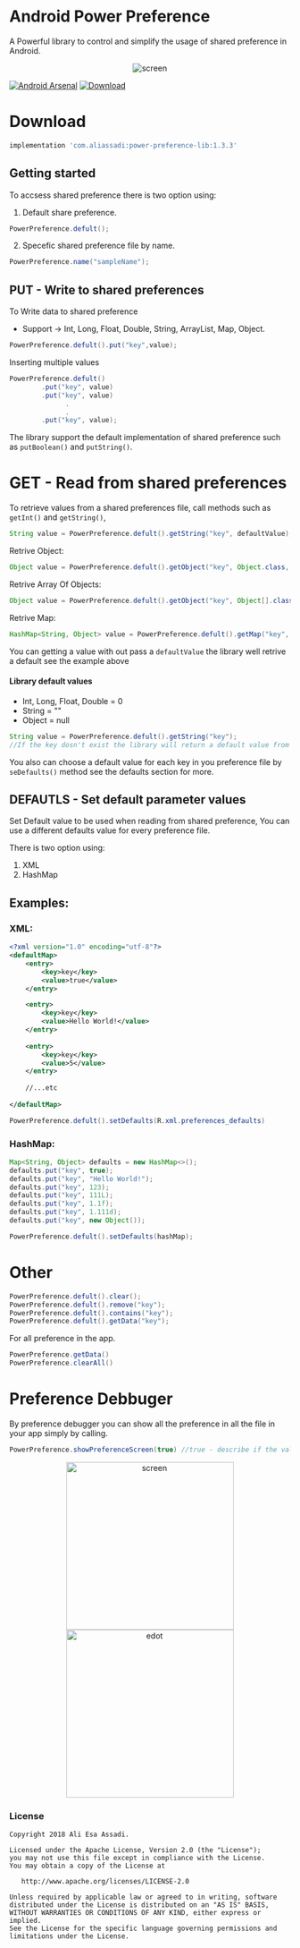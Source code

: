 
# Android Power Preference

A Powerful library to control and simplify the usage of shared preference in Android.

<p align="center">
  <img src="https://i.imgur.com/hjMxQo1.png" title="screen">
</p>

[![Android Arsenal]( https://img.shields.io/badge/Android%20Arsenal-Android--Power--Preference-green.svg?style=flat )]( https://android-arsenal.com/details/1/7353 ) [ ![Download](https://api.bintray.com/packages/aliassadi/maven/power-preference-lib/images/download.svg) ](https://bintray.com/aliassadi/maven/power-preference-lib/_latestVersion)

# Download

```gradle
implementation 'com.aliassadi:power-preference-lib:1.3.3'
```

## Getting started

To accsess shared preference there is two option using:

1. Default share preference.

```java
PowerPreference.defult();
```
2. Specefic shared preference file by name.
```java
PowerPreference.name("sampleName");
```


## PUT - Write to shared preferences

To Write data to shared preference 

* Support -> Int, Long, Float, Double, String, ArrayList, Map, Object.


```java
PowerPreference.defult().put("key",value);
```

Inserting multiple values

```java
PowerPreference.defult()
        .put("key", value)
        .put("key", value)
              .
              .
        .put("key", value);
```

The library support the default implementation of shared preference such as `putBoolean()` and `putString()`.

# GET - Read from shared preferences

To retrieve values from a shared preferences file, call methods such as `getInt()` and `getString()`, 

```java
String value = PowerPreference.defult().getString("key", defaultValue);
```

Retrive Object:
```java
Object value = PowerPreference.defult().getObject("key", Object.class, defaultValue);
```

Retrive Array Of Objects:
```java
Object value = PowerPreference.defult().getObject("key", Object[].class, defaultValue);
```

Retrive Map:
```java
HashMap<String, Object> value = PowerPreference.defult().getMap("key", HashMap.class, String.class, Object.class);
```

You can getting a value with out pass a `defaultValue` the library well retrive a default see the example above

#### Library default values
* Int, Long, Float, Double = 0
* String = ""
* Object = null

```java
String value = PowerPreference.defult().getString("key");
//If the key dosn't exist the library will return a default value from list in this case an empty string.
```

You also can choose a default value for each key in you preference file by ``seDefaults()`` method see the defaults section for more.

## DEFAUTLS - Set  default parameter values

Set Default value to be used when reading from shared preference,
You can use a different defaults value for every preference file.

There is two option using:
1. XML
2. HashMap

## Examples:

### XML:

```xml
<?xml version="1.0" encoding="utf-8"?>
<defaultMap>
    <entry>
        <key>key</key>
        <value>true</value>
    </entry>

    <entry>
        <key>key</key>
        <value>Hello World!</value>
    </entry>
    
    <entry>
        <key>key</key>
        <value>5</value>
    </entry>
    
    //...etc
    
</defaultMap>
```

```java
PowerPreference.defult().setDefaults(R.xml.preferences_defaults)
```

### HashMap:

```java
Map<String, Object> defaults = new HashMap<>();
defaults.put("key", true);
defaults.put("key", "Hello World!");
defaults.put("key", 123);
defaults.put("key", 111L);
defaults.put("key", 1.1f);
defaults.put("key", 1.111d);
defaults.put("key", new Object());
```


```java
PowerPreference.defult().setDefaults(hashMap);
```

# Other

```java
PowerPreference.defult().clear();
PowerPreference.defult().remove("key");
PowerPreference.defult().contains("key");
PowerPreference.defult().getData("key");
```

For all preference in the app.
```java
PowerPreference.getData()
PowerPreference.clearAll()
```


# Preference Debbuger 

By preference debugger you can show all the preference in all the file in your app simply by calling.

```java
PowerPreference.showPreferenceScreen(true) //true - describe if the value is editable
```

<p align="center">
  <img src="https://i.imgur.com/OGUmLzW.png" width="300" title="screen">
  <img src="https://i.imgur.com/FEVCtrK.png" width="300" title="edot">
</p>


### License
```
Copyright 2018 Ali Esa Assadi.

Licensed under the Apache License, Version 2.0 (the "License");
you may not use this file except in compliance with the License.
You may obtain a copy of the License at

   http://www.apache.org/licenses/LICENSE-2.0

Unless required by applicable law or agreed to in writing, software
distributed under the License is distributed on an "AS IS" BASIS,
WITHOUT WARRANTIES OR CONDITIONS OF ANY KIND, either express or implied.
See the License for the specific language governing permissions and
limitations under the License.
```
